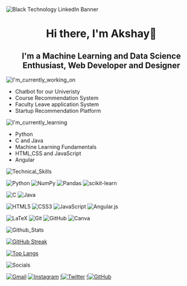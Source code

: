![Black Technology LinkedIn Banner](https://user-images.githubusercontent.com/83088512/214288926-0e8b8a8a-51cb-4435-97d0-f9a825386c3f.png)


<h1 align="center">Hi there, I'm Akshay👋</h1>
<h2 align="center">I'm a Machine Learning and Data Science Enthusiast, Web Developer and Designer</h2>

![I'm_currently_working_on](https://user-images.githubusercontent.com/83088512/214294696-17bc5432-8e0f-4e4f-8a80-b95aec06f20b.png)


* Chatbot for our Univeristy
* Course Recommendation System
* Faculty Leave application System
* Startup Recommendation Platform

![I'm_currently_learning](https://user-images.githubusercontent.com/83088512/214294710-f559a12d-11f9-4e17-93e5-11ff22892e58.png)


* Python
* C and Java
* Machine Learning Fundamentals
* HTML,CSS and JavaScript
* Angular

![Technical_Skills](https://user-images.githubusercontent.com/83088512/214294868-7216a643-e4a5-4fb6-9611-bbffe363446e.png)

![Python](https://img.shields.io/badge/python-3670A0?style=for-the-badge&logo=python&logoColor=ffdd54)
![NumPy](https://img.shields.io/badge/numpy-%23013243.svg?style=for-the-badge&logo=numpy&logoColor=white)
![Pandas](https://img.shields.io/badge/pandas-%23150458.svg?style=for-the-badge&logo=pandas&logoColor=white)
![scikit-learn](https://img.shields.io/badge/scikit--learn-%23F7931E.svg?style=for-the-badge&logo=scikit-learn&logoColor=white)

![C](https://img.shields.io/badge/c-%2300599C.svg?style=for-the-badge&logo=c&logoColor=white)
![Java](https://img.shields.io/badge/java-%23ED8B00.svg?style=for-the-badge&logo=java&logoColor=white)

![HTML5](https://img.shields.io/badge/html5-%23E34F26.svg?style=for-the-badge&logo=html5&logoColor=white)
![CSS3](https://img.shields.io/badge/css3-%231572B6.svg?style=for-the-badge&logo=css3&logoColor=white)
![JavaScript](https://img.shields.io/badge/javascript-%23323330.svg?style=for-the-badge&logo=javascript&logoColor=%23F7DF1E)
![Angular.js](https://img.shields.io/badge/angular.js-%23E23237.svg?style=for-the-badge&logo=angularjs&logoColor=white)


![LaTeX](https://img.shields.io/badge/latex-%23008080.svg?style=for-the-badge&logo=latex&logoColor=white)
![Git](https://img.shields.io/badge/git-%23F05033.svg?style=for-the-badge&logo=git&logoColor=white)
![GitHub](https://img.shields.io/badge/github-%23121011.svg?style=for-the-badge&logo=github&logoColor=white)
![Canva](https://img.shields.io/badge/Canva-%2300C4CC.svg?style=for-the-badge&logo=Canva&logoColor=white)

![Github_Stats](https://user-images.githubusercontent.com/83088512/214297258-c422dad3-53fa-4718-bd58-f67bb5e8504e.png)


[![GitHub Streak](https://streak-stats.demolab.com?user=SG-Akshay10&theme=highcontrast)](https://git.io/streak-stats)


[![Top Langs](https://github-readme-stats.vercel.app/api/top-langs/?username=SG-Akshay10&layout=compact&theme=radical)](https://github.com/SG-Akshay10/github-readme-stats)

![Socials](https://user-images.githubusercontent.com/83088512/214298255-edf97676-06ff-4400-8062-a54aad94ad4b.png)

<a href="mailto:akshay10sg@gmail.com">![Gmail](https://img.shields.io/badge/Gmail-D14836?style=for-the-badge&logo=gmail&logoColor=white)</a>
<a href="https://instagram.com/i_am_akshay_sg?igshid=ZDdkNTZiNTM=">![Instagram](https://img.shields.io/badge/Instagram-%23E4405F.svg?style=for-the-badge&logo=Instagram&logoColor=white)</a>
<a href="https://twitter.com/i_am_akshay_sg">!![Twitter](https://img.shields.io/badge/Twitter-%231DA1F2.svg?style=for-the-badge&logo=Twitter&logoColor=white)</a>
<a href="https://github.com/SG-Akshay10">!![GitHub](https://img.shields.io/badge/github-%23121011.svg?style=for-the-badge&logo=github&logoColor=white)</a>
